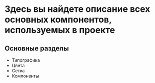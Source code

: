# Здесь вы найдете описание всех основных компонентов, используемых в проекте
## Основные разделы
- Типографика
- Цвета
- Сетка
- Компоненты